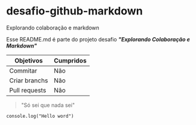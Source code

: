# desafio-github-markdown
Explorando colaboração e markdown

Esse README.md é parte do projeto desafio ***"Explorando Colaboração e Markdown"***

| Objetivos | Cumpridos |
|---------| ------------|
| Commitar | Não |
| Criar branchs| Não |
| Pull requests| Não |

>"Só sei que nada sei"

`console.log("Hello word")`
